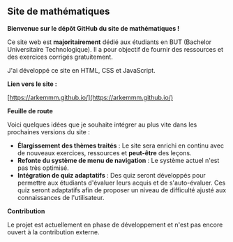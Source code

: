 ## Site de mathématiques

**Bienvenue sur le dépôt GitHub du site de mathématiques !**

Ce site web est **majoritairement** dédié aux étudiants en BUT (Bachelor Universitaire Technologique). Il a pour objectif de fournir des ressources et des exercices corrigés gratuitement.

J'ai développé ce site en HTML, CSS et JavaScript.

**Lien vers le site :**

[https://arkemmm.github.io/](https://arkemmm.github.io/)

**Feuille de route**

Voici quelques idées que je souhaite intégrer au plus vite dans les prochaines versions du site :

* **Élargissement des thèmes traités** : Le site sera enrichi en continu avec de nouveaux exercices, ressources et **peut-être** des leçons.
* **Refonte du système de menu de navigation** : Le système actuel n'est pas très optimisé.
* **Intégration de quiz adaptatifs** : Des quiz seront développés pour permettre aux étudiants d'évaluer leurs acquis et de s'auto-évaluer. Ces quiz seront adaptatifs afin de proposer un niveau de difficulté ajusté aux connaissances de l'utilisateur.

**Contribution**

Le projet est actuellement en phase de développement et n'est pas encore ouvert à la contribution externe.

